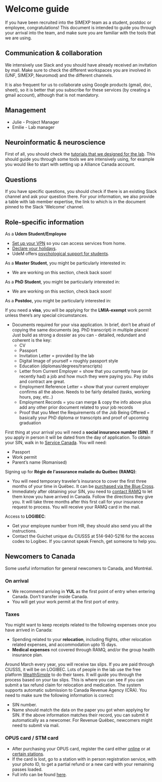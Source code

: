 # Welcome guide

If you have been recruited into the SIMEXP team as a student, postdoc or employee, congratulations! This document is intended to guide you through your arrival into the team, and make sure you are familiar with the tools that we are using.

## Communication & collaboration

We intensively use Slack and you should have already received an invitation by mail.
Make sure to check the different workspaces you are involved in (UNF, SIMEXP, Neuromod) and the different channels.

It is also frequent for us to collaborate using Google products (gmail, doc, sheet), so it is better that you subscribe for these services (by creating a gmail account), although that is not mandatory.

## Management

- Julie - Project Manager
- Emilie - Lab manager

## Neuroinformatic & neuroscience

First of all, you should check the [tutorials that we designed for the lab](https://simexp-documentation.readthedocs.io/en/latest/).
This should guide you through some tools we are intensively using, for example you would like to start with setting up a Alliance Canada account.

## Questions

If you have specific questions, you should check if there is an existing Slack channel and ask your question there. For your information, we also provide a table with lab member expertise, the link to which is in the document pinned to the Slack 'Welcome' channel.

## Role-specific information

As a **Udem Student/Employee**

- [Set up your VPN](http://vpn.umontreal.ca) so you can access services from home.
- [Declare your holidays](https://www.synchro.umontreal.ca).
- UdeM offers [psychological support for students](https://vieetudiante.umontreal.ca/sante-bien-etre/soutien-psychologique).

As a **Master Student**, you might be particularly interested in:

- We are working on this section, check back soon!

As a **PhD Student**, you might be particularly interested in:

- We are working on this section, check back soon!

As a **Postdoc**, you might be particularly interested in:

If you need a **visa**, you will be applying for the **LMIA-exempt** work permit unless there’s any special circumstances.
- Documents required for your visa application. In brief, don’t be afraid of copying the same documents (eg. PhD transcript) in multiple places! Just build as strong a dossier as you can - detailed, redundant and coherent is the key:  
  - CV
  - Passport
  - Invitation Letter = provided by the lab
  - Digital Image of yourself = roughly passport style
  - Education (diplomas/degrees/transcripts)
  - Letter from Current Employer = show that you currently have (or recently had) a job and how much they were paying you. Pay stubs and contract are great. 
  - Employment Reference Letter = show that your current employer confirms all the above. Needs to be fairly detailed (tasks, working hours, pay, etc..)
  - Employment Records = you can merge & copy the info above plus add any other prior document related to your job records 
  - Proof that you Meet the Requirements of the Job Being Offered = basically your PhD diploma or transcripts and proof of upcoming graduation

First thing at your arrival you will need a **social insurance number (SIN)**. If you apply in person it will be dated from the day of application. To obtain your SIN, walk in to [Service Canada](https://www.canada.ca/en/employment-social-development/services/sin/apply.html). You will need:
- Passport
- Work permit
- Parent’s name (Romanised)

Signing up for **Régie de l'assurance maladie du Québec (RAMQ)**:
- You will need temporary traveler’s insurance to cover the first three months of your time in Québec. It can be [purchased via the Blue Cross](https://qc.bluecross.ca/travel-insurance/travel-insurance-solutions/visitors-to-canada). 
- Immediately after obtaining your SIN, you need to [contact RAMQ](https://www.ramq.gouv.qc.ca/en/citizens/health-insurance/register) to let them know you have arrived in Canada. Follow the directions they give you. It will take three months after this first call for your insurance request to process. You will receive your RAMQ card in the mail.

Access to **LOGIBEC**:
- Get your employee number from HR, they should also send you all the instructions.
- Contact the Guichet unique du CIUSSS at 514-940-5216 for the access codes to Logibec. If you cannot speak French, get someone to help you.

## Newcomers to Canada

Some useful information for general newcomers to Canada, and Montréal.

### On arrival

- We recommend arriving in **YUL** as the first point of entry when entering Canada. Don’t transfer inside Canada.
- You will get your work permit at the first port of entry.

### Taxes

You might want to keep receipts related to the following expenses once you have arrived in Canada:
- Spending related to your **relocation**, including flights, other relocation related expenses, and accommodation upto 15 days.
- **Medical expenses** not covered through RAMQ, and/or the group health insurance plan.

Around March every year, you will receive tax slips. If you are paid through CIUSSS, it will be on LOGIBEC.
Lots of people in the lab use the free platform [WealthSimple](https://www.wealthsimple.com/en-ca/product/tax) to do their taxes. It will guide you through the process based on your tax slips. This is where you can see if you can submit a tax refund claim for relocation and medication. The system supports automatic submission to Canada Revenue Agency (CRA). You need to make sure the following information is correct:
- SIN number.
- Name should match the data on the paper you got when applying for SIN.
If the above information matches their record, you can submit it automatically as a newcomer. For Revenue Québec, newcomers might need to submit via mail.

### OPUS card / STM card

- After purchasing your OPUS card, register the card either [online](https://contactstm.info/en) or at [certain stations](https://www.stm.info/en/info/customer-service/after-sales-services-stations).
- If the card is lost, go to a station with in person registration service, with your photo ID, to get a partial refund or a new card with your remaining passes loaded.
- Full info can be found [here](https://www.stm.info/en/info/fares/opus-cards-and-other-fare-media/registered-opus-card).
